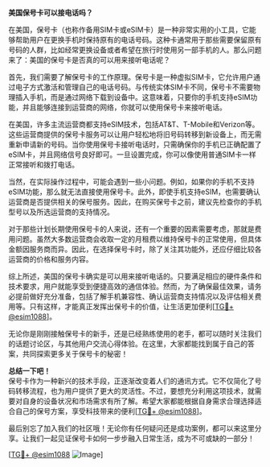 **美国保号卡可以接电话吗？**

在美国，保号卡（也称作备用SIM卡或eSIM卡）是一种非常实用的小工具，它能够帮助用户在更换手机时保持原有的电话号码。这种卡通常用于那些需要保留原有号码的人群，比如经常更换设备或者希望在旅行时使用另一部手机的人。那么问题来了：美国的保号卡是否真的可以用来接听电话呢？

首先，我们需要了解保号卡的工作原理。保号卡是一种虚拟SIM卡，它允许用户通过电子方式激活和管理自己的电话号码。与传统实体SIM卡不同，保号卡不需要物理插入手机，而是通过网络下载到设备中。这意味着，只要你的手机支持eSIM功能，并且能够连接到运营商的网络，你就可以使用保号卡来接听电话。

在美国，许多主流运营商都支持eSIM技术，包括AT&T、T-Mobile和Verizon等。这些运营商提供的保号卡服务可以让用户轻松地将旧号码转移到新设备上，而无需重新申请新的号码。当你使用保号卡接听电话时，只需确保你的手机已正确配置了eSIM卡，并且网络信号良好即可。一旦设置完成，你可以像使用普通SIM卡一样正常接听和拨打电话。

当然，在实际操作过程中，可能会遇到一些小问题。例如，如果你的手机不支持eSIM功能，那么就无法直接使用保号卡。此外，即使手机支持eSIM，也需要确认运营商是否提供相关的保号服务。因此，在购买保号卡之前，建议先检查你的手机型号以及所选运营商的支持情况。

对于那些计划长期使用保号卡的人来说，还有一个重要的因素需要考虑，那就是费用问题。虽然大多数运营商会收取一定的月租费以维持保号卡的正常使用，但具体金额因服务商而异。因此，在选择保号卡时，除了关注其功能外，还应仔细比较各运营商的价格和服务内容。

综上所述，美国的保号卡确实是可以用来接听电话的。只要满足相应的硬件条件和技术要求，用户就能享受到便捷高效的通信体验。然而，为了确保最佳效果，请务必提前做好充分准备，包括了解手机兼容性、确认运营商支持情况以及评估相关费用等。只有这样，才能真正发挥出保号卡的价值，让生活更加便利[[TG💪+ @esim1088](https://t.me/s/esim1088)]。

无论你是刚刚接触保号卡的新手，还是已经熟练使用的老手，都可以随时关注我们的话题讨论区，与其他用户交流心得体验。在这里，大家都能找到属于自己的答案，共同探索更多关于保号卡的秘密！

**总结一下吧！**  
保号卡作为一种新兴的技术手段，正逐渐改变着人们的通讯方式。它不仅简化了号码转移流程，也为用户提供了更大的灵活性。不过，要想充分利用这项技术，就需要对自身的设备状况和市场需求有所了解。希望大家都能根据自身需求合理选择适合自己的保号方案，享受科技带来的便利[[TG💪+ @esim1088](https://t.me/s/esim1088)]。

最后别忘了加入我们的社区哦！无论你有任何疑问还是成功案例，都可以来这里分享。让我们一起见证保号卡如何一步步融入日常生活，成为不可或缺的一部分！  

[[TG💪+ @esim1088](https://t.me/s/esim1088) ![Image](https://i.postimg.cc/4NQfJmqS/Snipaste-2025-05-13-00-14-12.png)]
